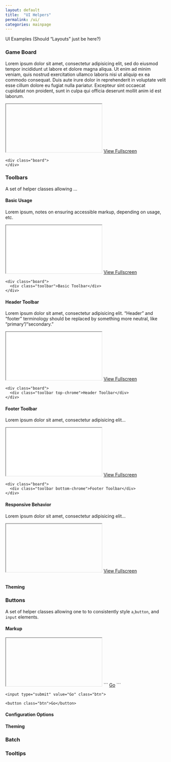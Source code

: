 ```yaml
---
layout: default
title:  "UI Helpers"
permalink: /ui/
categories: mainpage
---
```

UI Examples (Should “Layouts” just be here?)


### Game Board

Lorem ipsum dolor sit amet, consectetur adipisicing elit, sed do eiusmod
tempor incididunt ut labore et dolore magna aliqua. Ut enim ad minim veniam,
quis nostrud exercitation ullamco laboris nisi ut aliquip ex ea commodo
consequat. Duis aute irure dolor in reprehenderit in voluptate velit esse
cillum dolore eu fugiat nulla pariatur. Excepteur sint occaecat cupidatat non
proident, sunt in culpa qui officia deserunt mollit anim id est laborum.

<iframe src=""></iframe>
<a href="#">View Fullscreen</a>

```
<div class="board">
</div>
```


### Toolbars

A set of helper classes allowing …


#### Basic Usage

Lorem ipsum, notes on ensuring accessible markup, depending on usage, etc.

<iframe src="/toolbars/basic"></iframe>
<a href="/toolbars/basic">View Fullscreen</a>

```
<div class="board">
  <div class="toolbar">Basic Toolbar</div>
</div>
```


#### Header Toolbar

Lorem ipsum dolor sit amet, consectetur adipisicing elit. “Header” and “footer” terminology should be replaced by something more neutral, like “primary”/“secondary.”

<iframe src="/toolbars/header"></iframe>
<a href="/toolbars/header">View Fullscreen</a>

```
<div class="board">
  <div class="toolbar top-chrome">Header Toolbar</div>
</div>
```

#### Footer Toolbar

Lorem ipsum dolor sit amet, consectetur adipisicing elit…

<iframe src="/toolbars/footer"></iframe>
<a href="/toolbars/footer">View Fullscreen</a>

```
<div class="board">
  <div class="toolbar bottom-chrome">Footer Toolbar</div>
</div>
```

#### Responsive Behavior

Lorem ipsum dolor sit amet, consectetur adipisicing elit…

<iframe src=""></iframe>
<a href="#">View Fullscreen</a>

```
```



#### Theming



### Buttons

A set of helper classes allowing one to to consistently style `a`,`button`, and `input` elements.

#### Markup

<iframe src=""></iframe>
```
<a href="#" class="btn">Go</a>
```

```
<input type="submit" value="Go" class="btn">
```

```
<button class="btn">Go</button>
```

#### Configuration Options



#### Theming

### Batch

### Tooltips
